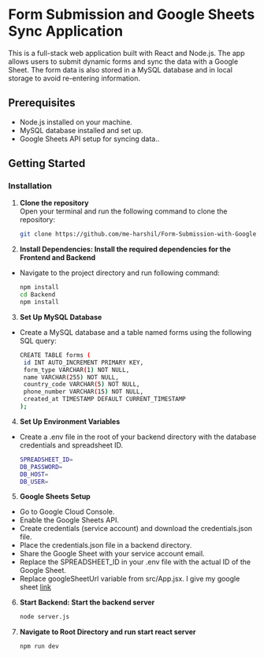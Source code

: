 # Form Submission and Google Sheets Sync Application

This is a full-stack web application built with React and Node.js. The app allows users to submit dynamic forms and sync the data with a Google Sheet. The form data is also stored in a MySQL database and in local storage to avoid re-entering information.

## Prerequisites
- Node.js installed on your machine.
- MySQL database installed and set up.
- Google Sheets API setup for syncing data..

## Getting Started

### Installation

1. **Clone the repository**  
   Open your terminal and run the following command to clone the repository:
   ```bash
   git clone https://github.com/me-harshil/Form-Submission-with-Google-Sheet-Sync.git

2. **Install Dependencies: Install the required dependencies for the Frontend and Backend**
- Navigate to the project directory and run following command:
   ```bash
   npm install
   cd Backend
   npm install

3. **Set Up MySQL Database**
- Create a MySQL database and a table named forms using the following SQL query:
   ```bash
   CREATE TABLE forms (
    id INT AUTO_INCREMENT PRIMARY KEY,
    form_type VARCHAR(1) NOT NULL,
    name VARCHAR(255) NOT NULL,
    country_code VARCHAR(5) NOT NULL,
    phone_number VARCHAR(15) NOT NULL,
    created_at TIMESTAMP DEFAULT CURRENT_TIMESTAMP
   );

4. **Set Up Environment Variables**
- Create a .env file in the root of your backend directory with the database credentials and spreadsheet  ID.
    ```bash
   SPREADSHEET_ID=
   DB_PASSWORD=
   DB_HOST=
   DB_USER=

5. **Google Sheets Setup**
- Go to Google Cloud Console.
- Enable the Google Sheets API.
- Create credentials (service account) and download the credentials.json file.
- Place the credentials.json file in a backend directory.
- Share the Google Sheet with your service account email.
- Replace the SPREADSHEET_ID in your .env file with the actual ID of the Google Sheet.
- Replace googleSheetUrl variable from src/App.jsx. I give my google sheet [link](https://docs.google.com/spreadsheets/d/1rBSf6_vJgDWrB9_t6bJbrqbFAzdlDTN-L8RPfIJ_H7w/edit?usp=sharing)

6. **Start Backend: Start the backend server**
   ```bash
   node server.js

7. **Navigate to Root Directory and run start react server**
   ```bash
   npm run dev
